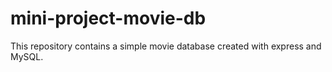 # mini-project-movie-db
This repository contains a simple movie database created with express and MySQL.
